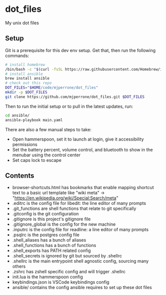 # dot_files

My unix dot files

## Setup

Git is a prerequisite for this dev env setup. Get that, then run the following commands:

```zsh
# install homebrew
/bin/bash -c "$(curl -fsSL https://raw.githubusercontent.com/Homebrew/install/HEAD/install.sh)"`
# install ansible
brew install ansible
# check out this repo
DOT_FILES="$HOME/code/mjperrone/dot_files"
mkdir -p $DOT_FILES
git clone https://github.com/mjperrone/dot_files.git $DOT_FILES
```

Then to run the initial setup or to pull in the latest updates, run:

```zsh
cd ansible/
ansible-playbook main.yaml
```

There are also a few manual steps to take:

- Open hammerspoon, set it to launch at login, give it accessibility permissions
- Set the battery percent, volume control, and bluetooth to show in the menubar using the control center
- Set caps lock to escape

## Contents

* browser-shortcuts.html has bookmarks that enable mapping shortcut text to a basic url template like "wiki meta" -> "https://en.wikipedia.org/wiki/Special:Search/meta"
* .editrc is the config file for libedit: the line editor of many prompts
* .git_functions are shell functions that relate to git specifically
* .gitconfig is the git configuration
* .gitignore is this project's gitignore file
* .gitignore_global is the config for the new machine
* .inputrc is the config file for readline: a line editor of many prompts
* .psqlrc is the postgres config file
* .shell_aliases has a bunch of aliases
* .shell_functions has a bunch of functions
* .shell_exports has PATH related config
* .shell_secrets is ignored by git but sourced by .shellrc
* .shellrc is the main entrypoint shell agnostic config, sourcing many others
* .zshrc has zshell specific config and will trigger .shellrc
* init.lua is the hammerspoon config
* keybindings.json is VSCode keybindings config
* ansible/ contains the config ansible requires to set up these dot files